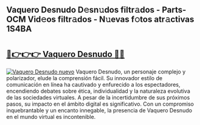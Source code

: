 ## Vaquero Desnudo D𝚎sn𝚞dos filtr𝚊dos - Parts-OCM Vid𝚎os filtr𝚊dos - N𝚞evas f𝚘tos atr𝚊ctivas 1S4BA

# <h2><a href="http://mb6rey.tromn.icu/?c=Vaquero+Desnudo">🔗👉👉👉 Vaquero Desnudo 🔗🔗</a></h2>

[![Vaquero Desnudo nuevo](https://i.imgur.com/pEAQMta.gif)](http://mb6rey.tromn.icu/?c=Vaquero+Desnudo)
Vaquero Desnudo, un personaje complejo y polarizador, elude la comprensión fácil. Su innovador estilo de comunicación en línea ha cautivado y enfurecido a los espectadores, encendiendo debates sobre ética, individualidad y la naturaleza evolutiva de las sociedades virtuales. A pesar de la incertidumbre de sus próximos pasos, su impacto en el ámbito digital es significativo. Con un compromiso inquebrantable y un encanto innegable, la presencia de Vaquero Desnudo en el mundo virtual es incontenible.
